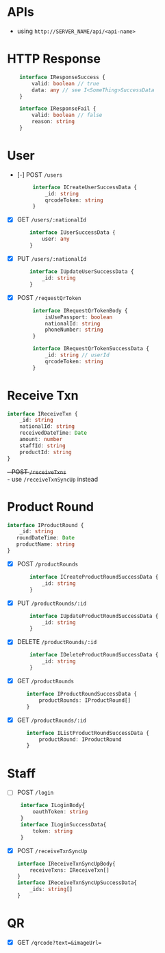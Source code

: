 # APIs
- using `http://SERVER_NAME/api/<api-name>`
# HTTP Response
```ts
    interface IResponseSuccess {
        valid: boolean // true
        data: any // see I<SomeThing>SuccessData
    }
```

```ts
    interface IResponseFail {
        valid: boolean // false
        reason: string 
    }
```
# User

- [-] POST `/users`
   ```ts
        interface ICreateUserSuccessData {
            _id: string
            qrcodeToken: string
        }
    ```
- [x] GET `/users/:nationalId`
    ```ts
        interface IUserSuccessData {
            user: any
        }
    ```
- [x] PUT `/users/:nationalId`
    ```ts
        interface IUpdateUserSuccessData {
            _id: string
        }
    ```
- [x] POST `/requestQrToken`
   ```ts
        interface IRequestQrTokenBody {
            isUsePassport: boolean
            nationalId: string
            phoneNumber: string
        }

        interface IRequestQrTokenSuccessData {
            _id: string // userId
            qrcodeToken: string
        }
    ```  

# Receive Txn
```ts
interface IReceiveTxn {
    _id: string
    nationalId: string
    receivedDateTime: Date
    amount: number
    staffId: string
    productId: string
}
```
~~- POST `/receiveTxns`~~  
    - use `/receiveTxnSyncUp` instead
 

# Product Round
```ts
interface IProductRound {
    _id: string
   roundDateTime: Date
   productName: string
}
```
- [x] POST `/productRounds`
    ```ts
        interface ICreateProductRoundSuccessData {
            _id: string
        }
    ```
- [x] PUT `/productRounds/:id`
    ```ts
        interface IUpdateProductRoundSuccessData {
            _id: string
        }
    ```
- [x] DELETE `/productRounds/:id`
    ```ts
        interface IDeleteProductRoundSuccessData {
            _id: string
        }
    ```
- [x] GET `/productRounds`
     ```ts
        interface IProductRoundSuccessData {
            productRounds: IProductRound[]
        }
    ```
- [x] GET `/productRounds/:id`
     ```ts
        interface IListProductRoundSuccessData {
            productRound: IProductRound
        }
    ```

# Staff
- [ ] POST `/login`
   ```ts
    interface ILoginBody{
        oauthToken: string
    }
    interface ILoginSuccessData{
        token: string
    }
    ```
  
- [x] POST `/receiveTxnSyncUp`
    ```ts
    interface IReceiveTxnSyncUpBody{
        receiveTxns: IReceiveTxn[]
    }
    interface IReceiveTxnSyncUpSuccessData{
        _ids: string[]
    }
    ```

# QR
- [x] GET `/qrcode?text=&imageUrl=`




